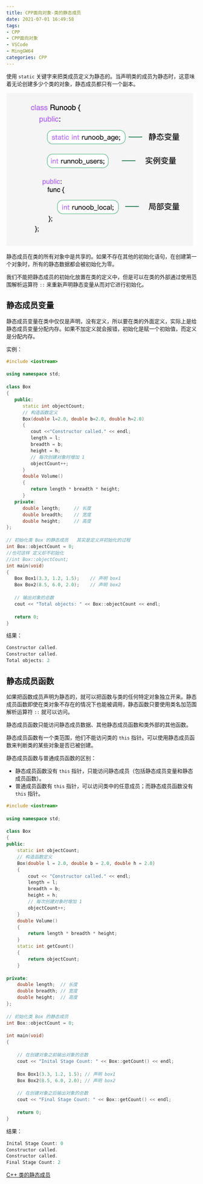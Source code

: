 ```yaml
---
title: CPP面向对象-类的静态成员
date: 2021-07-01 16:49:58
tags:
- CPP
- CPP面向对象
- VSCode
- MingGW64
categories: CPP
---
```


使用 `static` 关键字来把类成员定义为静态的。当声明类的成员为静态时，这意味着无论创建多少个类的对象，静态成员都只有一个副本。

![cpp-static-members-2020-12-14.png](/img/cpp-static-members-2020-12-14.png)

静态成员在类的所有对象中是共享的。如果不存在其他的初始化语句，在创建第一个对象时，所有的静态数据都会被初始化为零。

我们不能把静态成员的初始化放置在类的定义中，但是可以在类的外部通过使用范围解析运算符 `::` 来重新声明静态变量从而对它进行初始化。

## 静态成员变量

静态成员变量在类中仅仅是声明，没有定义，所以要在类的外面定义，实际上是给静态成员变量分配内存。如果不加定义就会报错，初始化是赋一个初始值，而定义是分配内存。

实例：

```cpp
#include <iostream>
 
using namespace std;

class Box
{
   public:
      static int objectCount;
      // 构造函数定义
      Box(double l=2.0, double b=2.0, double h=2.0)
      {
         cout <<"Constructor called." << endl;
         length = l;
         breadth = b;
         height = h;
         // 每次创建对象时增加 1
         objectCount++;
      }
      double Volume()
      {
         return length * breadth * height;
      }
   private:
      double length;     // 长度
      double breadth;    // 宽度
      double height;     // 高度
};

// 初始化类 Box 的静态成员   其实是定义并初始化的过程
int Box::objectCount = 0;
//也可这样 定义却不初始化
//int Box::objectCount;
int main(void)
{
   Box Box1(3.3, 1.2, 1.5);    // 声明 box1
   Box Box2(8.5, 6.0, 2.0);    // 声明 box2

   // 输出对象的总数
   cout << "Total objects: " << Box::objectCount << endl;

   return 0;
}
```

结果：

```cpp
Constructor called.
Constructor called.
Total objects: 2
```

## 静态成员函数

如果把函数成员声明为静态的，就可以把函数与类的任何特定对象独立开来。静态成员函数即使在类对象不存在的情况下也能被调用，静态函数只要使用类名加范围解析运算符 `::` 就可以访问。

静态成员函数只能访问静态成员数据、其他静态成员函数和类外部的其他函数。

静态成员函数有一个类范围，他们不能访问类的 `this` 指针。可以使用静态成员函数来判断类的某些对象是否已被创建。

静态成员函数与普通成员函数的区别：

* 静态成员函数没有 `this` 指针，只能访问静态成员（包括静态成员变量和静态成员函数）。
* 普通成员函数有 `this` 指针，可以访问类中的任意成员；而静态成员函数没有 `this` 指针。

```cpp
#include <iostream>

using namespace std;

class Box
{
public:
    static int objectCount;
    // 构造函数定义
    Box(double l = 2.0, double b = 2.0, double h = 2.0)
    {
        cout << "Constructor called." << endl;
        length = l;
        breadth = b;
        height = h;
        // 每次创建对象时增加 1
        objectCount++;
    }
    double Volume()
    {
        return length * breadth * height;
    }
    static int getCount()
    {
        return objectCount;
    }

private:
    double length;  // 长度
    double breadth; // 宽度
    double height;  // 高度
};

// 初始化类 Box 的静态成员
int Box::objectCount = 0;

int main(void)
{

    // 在创建对象之前输出对象的总数
    cout << "Inital Stage Count: " << Box::getCount() << endl;

    Box Box1(3.3, 1.2, 1.5); // 声明 box1
    Box Box2(8.5, 6.0, 2.0); // 声明 box2

    // 在创建对象之后输出对象的总数
    cout << "Final Stage Count: " << Box::getCount() << endl;

    return 0;
}
```

结果：

```cpp
Inital Stage Count: 0
Constructor called.
Constructor called.
Final Stage Count: 2
```

[C++ 类的静态成员](https://www.runoob.com/cplusplus/cpp-static-members.html)